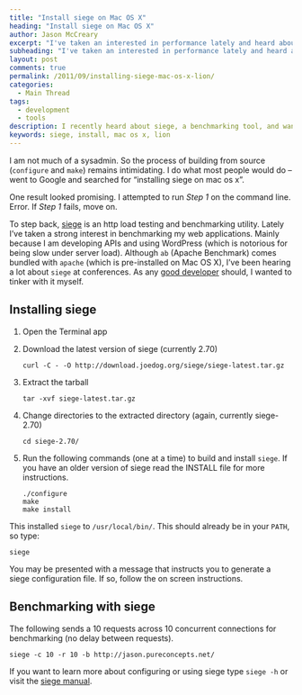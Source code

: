 ```yaml
---
title: "Install siege on Mac OS X"
heading: "Install siege on Mac OS X"
author: Jason McCreary
excerpt: "I've taken an interested in performance lately and heard about siege. The blog articled I found to install siege failed on the first step. So I decided to write my own in hopes it would help any non sysadmin developer that wanted to install siege on Mac OS X Lion. Although this should work with Leopard and Snow Leopard."
subheading: "I've taken an interested in performance lately and heard about siege. The blog articled I found to install siege failed on the first step. So I decided to write my own in hopes it would help any non sysadmin developer that wanted to install siege on Mac OS X Lion. Although this should work with Leopard and Snow Leopard."
layout: post
comments: true
permalink: /2011/09/installing-siege-mac-os-x-lion/
categories:
  - Main Thread
tags:
  - development
  - tools
description: I recently heard about siege, a benchmarking tool, and wanted to install siege on Mac OS X. This post covers the installation process.
keywords: siege, install, mac os x, lion
---
```

I am not much of a sysadmin. So the process of building from source (`configure` and `make`) remains intimidating. I do what most people would do – went to Google and searched for &ldquo;installing siege on mac os x&rdquo;.

One result looked promising. I attempted to run *Step 1* on the command line. Error. If *Step 1* fails, move on.

To step back, [siege][1] is an http load testing and benchmarking utility. Lately I&rsquo;ve taken a strong interest in benchmarking my web applications. Mainly because I am developing APIs and using WordPress (which is notorious for being slow under server load). Although `ab` (Apache Benchmark) comes bundled with `apache` (which is pre-installed on Mac OS X), I&rsquo;ve been hearing a lot about `siege` at conferences. As any [good developer][2] should, I wanted to tinker with it myself.

## Installing siege

1.  Open the Terminal app
2.  Download the latest version of siege (currently 2.70)

        curl -C - -O http://download.joedog.org/siege/siege-latest.tar.gz

3.  Extract the tarball

        tar -xvf siege-latest.tar.gz

4.  Change directories to the extracted directory (again, currently siege-2.70)

        cd siege-2.70/

5.  Run the following commands (one at a time) to build and install `siege`. If you have an older version of siege read the INSTALL file for more instructions.

        ./configure
        make
        make install

This installed `siege` to `/usr/local/bin/`. This should already be in your `PATH`, so type:

    siege

You may be presented with a message that instructs you to generate a siege configuration file. If so, follow the on screen instructions.

## Benchmarking with siege

The following sends a 10 requests across 10 concurrent connections for benchmarking (no delay between requests).

    siege -c 10 -r 10 -b http://jason.pureconcepts.net/

If you want to learn more about configuring or using siege type `siege -h` or visit the [siege manual][3].

 [1]: http://www.joedog.org/siege-home
 [2]: http://jason.pureconcepts.net/2009/12/good_developer_routines/ "Routines of a good developer"
 [3]: http://www.joedog.org/siege-manual
